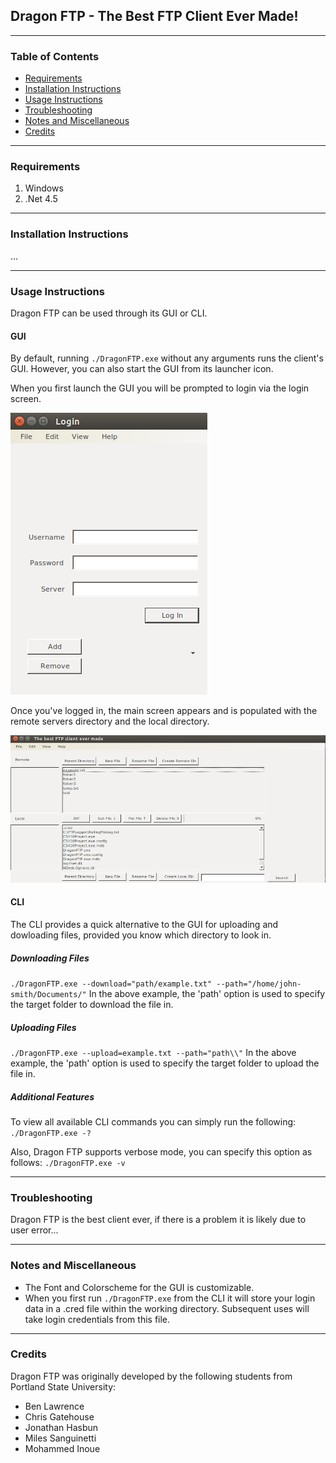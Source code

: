 ## Dragon FTP - The Best FTP Client Ever Made!
---

### Table of Contents
+ [Requirements](#requirements)
+ [Installation Instructions](#installation-instructions)
+ [Usage Instructions](#instructions)
+ [Troubleshooting](#troubleshooting)
+ [Notes and Miscellaneous](#notes)
+ [Credits](#credits)

---
### <a name="requirements">Requirements</a>
1. Windows
2. .Net 4.5

---
### <a name="installation-instructions">Installation Instructions</a>
...

---
### <a name="instructions">Usage Instructions</a>
Dragon FTP can be used through its GUI or CLI.

#### GUI
By default, running ```./DragonFTP.exe```
without any arguments runs the client's GUI. However, you can also start the GUI
from its launcher icon.

When you first launch the GUI you will be prompted to login via the login
screen.

![Login Screen Image](https://github.com/ChrisGatehouse/CS410/blob/master/images/login-screen.png "Login Screen")

Once you've logged in, the main screen appears and is populated with the remote
servers directory and the local directory.

![Application Screen Image](https://github.com/ChrisGatehouse/CS410/blob/master/images/app-screen.png "Application Screen")

#### CLI
The CLI provides a quick alternative to the GUI for uploading and dowloading
files, provided you know which directory to look in.

##### Downloading Files
```./DragonFTP.exe --download="path/example.txt" --path="/home/john-smith/Documents/"```
In the above example, the 'path' option is used to specify the target folder to
download the file in.

##### Uploading Files
```./DragonFTP.exe --upload=example.txt --path="path\\"```
In the above example, the 'path' option is used to specify the target folder to
upload the file in.

##### Additional Features
To view all available CLI commands you can simply run the following:
```./DragonFTP.exe -?```

Also, Dragon FTP supports verbose mode, you can specify this option as follows:
```./DragonFTP.exe -v```

---
### <a name="troubleshooting">Troubleshooting</a>
Dragon FTP is the best client ever, if there is a problem it is likely due to
user error...

---
### <a name="notes">Notes and Miscellaneous</a>
* The Font and Colorscheme for the GUI is customizable.
* When you first run ```./DragonFTP.exe``` from the CLI it will store your login
  data in a .cred file within the working directory. Subsequent uses will take
  login credentials from this file.

---
### <a name="credits">Credits</a>
Dragon FTP was originally developed by the following students from Portland
State University:
* Ben Lawrence
* Chris Gatehouse
* Jonathan Hasbun
* Miles Sanguinetti
* Mohammed Inoue

